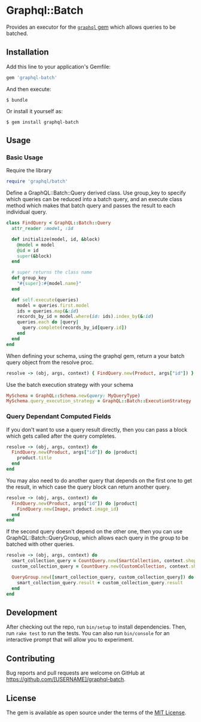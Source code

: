 # Graphql::Batch

Provides an executor for the [`graphql` gem](https://github.com/rmosolgo/graphql-ruby) which allows queries to be batched.

## Installation

Add this line to your application's Gemfile:

```ruby
gem 'graphql-batch'
```

And then execute:

    $ bundle

Or install it yourself as:

    $ gem install graphql-batch

## Usage

### Basic Usage

Require the library

```ruby
require 'graphql/batch'
```

Define a GraphQL::Batch::Query derived class. Use group_key to specify which queries can be reduced into a batch query, and an execute class method which makes that batch query and passes the result to each individual query.

```ruby
class FindQuery < GraphQL::Batch::Query
  attr_reader :model, :id

  def initialize(model, id, &block)
    @model = model
    @id = id
    super(&block)
  end

  # super returns the class name
  def group_key
    "#{super}:#{model.name}"
  end

  def self.execute(queries)
    model = queries.first.model
    ids = queries.map(&:id)
    records_by_id = model.where(id: ids).index_by(&:id)
    queries.each do |query|
      query.complete(records_by_id[query.id])
    end
  end
end
```

When defining your schema, using the graphql gem, return a your batch query object from the resolve proc.

```ruby
resolve -> (obj, args, context) { FindQuery.new(Product, args["id"]) }
```

Use the batch execution strategy with your schema

```ruby
MySchema = GraphQL::Schema.new(query: MyQueryType)
MySchema.query_execution_strategy = GraphQL::Batch::ExecutionStrategy
```

### Query Dependant Computed Fields

If you don't want to use a query result directly, then you can pass a block which gets called after the query completes.

```ruby
resolve -> (obj, args, context) do
  FindQuery.new(Product, args["id"]) do |product|
    product.title
  end
end
```

You may also need to do another query that depends on the first one to get the result, in which case the query block can return another query.

```ruby
resolve -> (obj, args, context) do
  FindQuery.new(Product, args["id"]) do |product|
    FindQuery.new(Image, product.image_id)
  end
end
```

If the second query doesn't depend on the other one, then you can use GraphQL::Batch::QueryGroup, which allows each query in the group to be batched with other queries.

```ruby
resolve -> (obj, args, context) do
  smart_collection_query = CountQuery.new(SmartCollection, context.shop_id)
  custom_collection_query = CountQuery.new(CustomCollection, context.shop_id)

  QueryGroup.new([smart_collection_query, custom_collection_query]) do
    smart_collection_query.result + custom_collection_query.result
  end
end
```

## Development

After checking out the repo, run `bin/setup` to install dependencies. Then, run `rake test` to run the tests. You can also run `bin/console` for an interactive prompt that will allow you to experiment.

## Contributing

Bug reports and pull requests are welcome on GitHub at https://github.com/[USERNAME]/graphql-batch.

## License

The gem is available as open source under the terms of the [MIT License](http://opensource.org/licenses/MIT).
